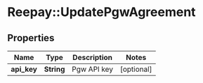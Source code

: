 # Reepay::UpdatePgwAgreement

## Properties
Name | Type | Description | Notes
------------ | ------------- | ------------- | -------------
**api_key** | **String** | Pgw API key | [optional] 


